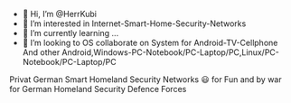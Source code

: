 - 👋 Hi, I’m @HerrKubi
- 👀 I’m interested in Internet-Smart-Home-Security-Networks
- 🌱 I’m currently learning ...
- 💞️ I’m looking to OS collaborate on System for Android-TV-Cellphone And other Android,Windows-PC-Notebook/PC-Laptop/PC,Linux/PC-Notebook/PC-Laptop/PC

Privat German Smart Homeland Security Networks 😃 for Fun 
and by war for German Homeland Security Defence Forces 
<!---
MarcoKubi/MarcoKubi is a ✨ special ✨ repository because its `README.md` (this file) appears on your GitHub profile.
You can click the Preview link to take a look at your changes.
--->
